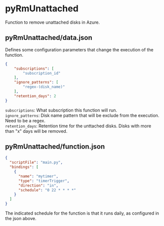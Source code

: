 # pyRmUnattached

Function to remove unattached disks in Azure.

## pyRmUnattached/data.json

Defines some configuration parameters that change the execution of the function.
```json
{
    "subscriptions": [
        "subscription_id"
    ],
    "ignore_patterns": [
        "regex-(disk_name)"
    ],
    "retention_days": 2
}
```

`subscriptions`: What subscription this function will run.  
`ignore_patterns`: Disk name pattern that will be exclude from the execution. Need to be a regex.  
`retention_days`: Retention time for the unttached disks. Disks with more than "x" days will be removed.  

## pyRmUnattached/function.json
```json
{
  "scriptFile": "main.py",
  "bindings": [
    {
      "name": "mytimer",
      "type": "timerTrigger",
      "direction": "in",
      "schedule": "0 22 * * * *"
    }
  ]
}
```

The indicated schedule for the function is that it runs daily, as configured in the json above.
